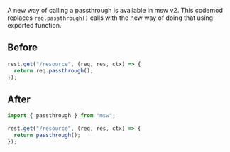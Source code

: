 A new way of calling a passthrough is available in msw v2. This codemod replaces `req.passthrough()` calls with the new way of doing that using exported function.

## Before

```ts
rest.get("/resource", (req, res, ctx) => {
  return req.passthrough();
});
```

## After

```ts
import { passthrough } from "msw";

rest.get("/resource", (req, res, ctx) => {
  return passthrough();
});
```
